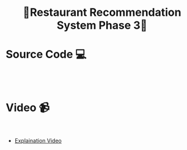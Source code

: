 <h1 align="center"> 🍝Restaurant Recommendation System Phase 3🍝 </h1> 

# Source Code 💻
<br>
<br>


# Video 📹 
<br>
<ul>
  <li><a href="https://youtu.be/DsvpdaKC9_Q"> Explaination Video </a></li>
</ul>
